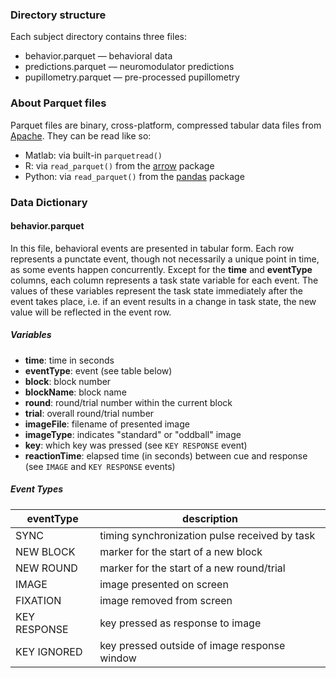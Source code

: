 ### Directory structure

Each subject directory contains three files:

- behavior.parquet — behavioral data
- predictions.parquet — neuromodulator predictions
- pupillometry.parquet — pre-processed pupillometry



### About Parquet files

Parquet files are binary, cross-platform, compressed tabular data files from [Apache](https://parquet.apache.org/). They can be read like so:

- Matlab: via built-in `parquetread()`
- R: via `read_parquet()` from the [arrow](https://arrow.apache.org/docs/r/) package
- Python: via `read_parquet()` from the [pandas](https://pandas.pydata.org/) package



### Data Dictionary

#### behavior.parquet

In this file, behavioral events are presented in tabular form. Each row represents a punctate event, though not necessarily a unique point in time, as some events happen concurrently. Except for the **time** and **eventType** columns, each column represents a task state variable for each event. The values of these variables represent the task state immediately after the event takes place, i.e. if an event results in a change in task state, the new value will be reflected in the event row.

##### Variables

- **time**: time in seconds
- **eventType**: event (see table below)
- **block**: block number
- **blockName**: block name
- **round**: round/trial number within the current block
- **trial**: overall round/trial number
- **imageFile**: filename of presented image
- **imageType**: indicates "standard" or "oddball" image
- **key**: which key was pressed (see `KEY RESPONSE` event)
- **reactionTime**: elapsed time (in seconds) between cue and response (see `IMAGE` and `KEY RESPONSE` events)

##### Event Types

| eventType    | description                                   |
| ------------ | --------------------------------------------- |
| SYNC         | timing synchronization pulse received by task |
| NEW BLOCK    | marker for the start of a new block           |
| NEW ROUND    | marker for the start of a new round/trial     |
| IMAGE        | image presented on screen                     |
| FIXATION     | image removed from screen                     |
| KEY RESPONSE | key pressed as response to image              |
| KEY IGNORED  | key pressed outside of image response window  |

